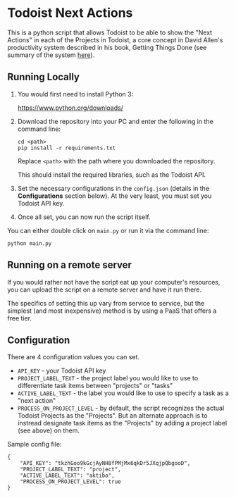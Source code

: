# Todoist Next Actions

This is a python script that allows Todoist to be able to show the "Next Actions" in each of the Projects in Todoist, a core concept in David Allen's productivity system described in his book, Getting Things Done (see summary of the system [here](https://hamberg.no/gtd/)).

## Running Locally

1. You would first need to install Python 3:

    https://www.python.org/downloads/

2. Download the repository into your PC and enter the following in the command line:
    
    ```
    cd <path>
    pip install -r requirements.txt
    ```

    Replace `<path>` with the path where you downloaded the repository.

    This should install the required libraries, such as the Todoist API.

3. Set the necessary configurations in the `config.json` (details in the **Configurations** section below). At the very least, you must set you Todoist API key.

4. Once all set, you can now run the script itself.

You can either double click on `main.py` or run it via the command line:

```
python main.py
```

## Running on a remote server

If you would rather not have the script eat up your computer's resources, you can upload the script on a remote server and have it run there.

The specifics of setting this up vary from service to service, but the simplest (and most inexpensive) method is by using a PaaS that offers a free tier.

## Configuration

There are 4 configuration values you can set.

- `API_KEY` - your Todoist API key
- `PROJECT_LABEL_TEXT` - the project label you would like to use to differentiate task items between "projects" or "tasks"
- `ACTIVE_LABEL_TEXT` - the label you would like to use to specify a task as a "next action"
- `PROCESS_ON_PROJECT_LEVEL` - by default, the script recognizes the actual Todoist Projects as the "Projects". But an alternate approach is to instread designate task items as the "Projects" by adding a project label (see above) on them.

Sample config file:

```
{
    "API_KEY": "tkzhGoo9kGcjAyNH8fPMjMx6qkDr5JXqjpQbgooD",
    "PROJECT_LABEL_TEXT": "project",
    "ACTIVE_LABEL_TEXT": "aktibo",
    "PROCESS_ON_PROJECT_LEVEL": true
}
```